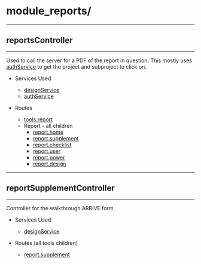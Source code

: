 # module_reports/

----------
## reportsController
----------
Used to call the server for a PDF of the report in question. This mostly uses  [authService](./module_auth#authService) to get the project and subproject to click on.

* Services Used
    * [designService](./module_designguide#designService)
    * [authService](./module_auth#authService)

* Routes
    * [tools.report](../routes.js#tools)
    * Report - all children
        * [report.home](../routes.js#report.home)
        * [report.supplement](../routes.js#report.supplement)
        * [report.checklist](../routes.js#report.checklist)
        * [report.user](../routes.js#report.user)
        * [report.power](../routes.js#report.power)
        * [report.design](../routes.js#report.design)

----------
## reportSupplementController
----------
Controller for the walkthrough ARRIVE form.

* Services Used
    * [designService](./module_designguide#designService)

* Routes (all tools children)
    * [report.supplement](../routes.js#report.supplement)

